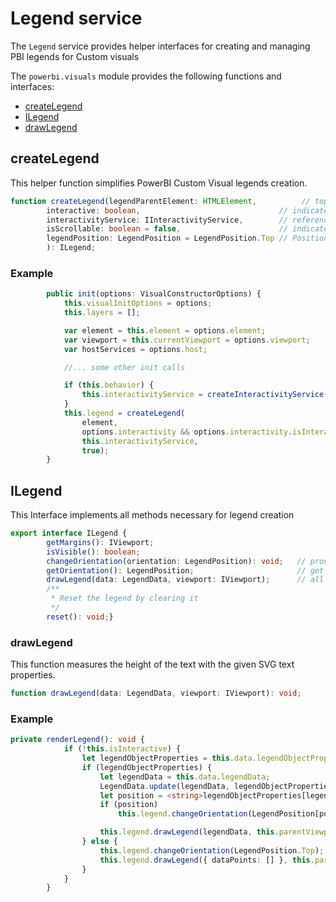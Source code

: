 # Legend service
The ```Legend``` service provides helper interfaces for creating and managing PBI legends for Custom visuals

The ```powerbi.visuals``` module provides the following functions and interfaces:

* [createLegend](#createLegend)
* [ILegend](#ILegend)
* [drawLegend](#drawLegend)

## createLegend
This helper function simplifies PowerBI Custom Visual legends creation.

```typescript
function createLegend(legendParentElement: HTMLElement,          // top visual element, container in which legend will be created
        interactive: boolean,                               // indicates that legend should be interactive
        interactivityService: IInteractivityService,        // reference to IInteractivityService interface which need to create legend click events
        isScrollable: boolean = false,                      // indicates that legend could be scrollable or not
        legendPosition: LegendPosition = LegendPosition.Top // Position of the legend inside of legendParentElement container
        ): ILegend;
```
### Example

```typescript
        public init(options: VisualConstructorOptions) {
            this.visualInitOptions = options;
            this.layers = [];

            var element = this.element = options.element;
            var viewport = this.currentViewport = options.viewport;
            var hostServices = options.host;

            //... some other init calls

            if (this.behavior) {
                this.interactivityService = createInteractivityService(hostServices);
            }
            this.legend = createLegend(
                element,
                options.interactivity && options.interactivity.isInteractiveLegend,
                this.interactivityService,
                true);
        }
```

## ILegend
This Interface implements all methods necessary for legend creation

```typescript
export interface ILegend {
        getMargins(): IViewport;
        isVisible(): boolean;
        changeOrientation(orientation: LegendPosition): void;   // processing legend orientation
        getOrientation(): LegendPosition;                       // get information about current legend orientation
        drawLegend(data: LegendData, viewport: IViewport);      // all legend rendering code is placing here
        /**
         * Reset the legend by clearing it
         */
        reset(): void;}
```

### drawLegend

This function measures the height of the text with the given SVG text properties.

```typescript
function drawLegend(data: LegendData, viewport: IViewport): void;
```

### Example

```typescript
private renderLegend(): void {
            if (!this.isInteractive) {
                let legendObjectProperties = this.data.legendObjectProperties;
                if (legendObjectProperties) {
                    let legendData = this.data.legendData;
                    LegendData.update(legendData, legendObjectProperties);
                    let position = <string>legendObjectProperties[legendProps.position];
                    if (position)
                        this.legend.changeOrientation(LegendPosition[position]);

                    this.legend.drawLegend(legendData, this.parentViewport);
                } else {
                    this.legend.changeOrientation(LegendPosition.Top);
                    this.legend.drawLegend({ dataPoints: [] }, this.parentViewport);
                }
            }
        }
```

